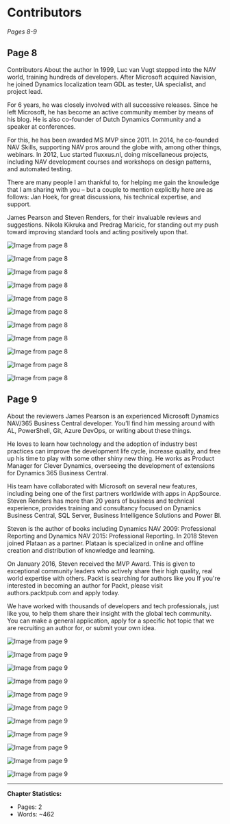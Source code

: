 # Contributors

*Pages 8-9*

## Page 8

Contributors About the author In 1999, Luc van Vugt stepped into the NAV world, training hundreds of developers. After Microsoft acquired Navision, he joined Dynamics localization team GDL as tester, UA specialist, and project lead.

For 6 years, he was closely involved with all successive releases. Since he left Microsoft, he has become an active community member by means of his blog. He is also co-founder of Dutch Dynamics Community and a speaker at conferences.

For this, he has been awarded MS MVP since 2011. In 2014, he co-founded NAV Skills, supporting NAV pros around the globe with, among other things, webinars. In 2012, Luc started fluxxus.nl, doing miscellaneous projects, including NAV development courses and workshops on design patterns, and automated testing.

There are many people I am thankful to, for helping me gain the knowledge that I am sharing with you – but a couple to mention explicitly here are as follows: Jan Hoek, for great discussions, his technical expertise, and support.

James Pearson and Steven Renders, for their invaluable reviews and suggestions. Nikola Kikruka and Predrag Maricic, for standing out my push toward improving standard tools and acting positively upon that.

![Image from page 8](../images/page_8_img_3.png)

![Image from page 8](../images/page_8_img_5.png)

![Image from page 8](../images/page_8_img_7.png)

![Image from page 8](../images/page_8_img_9.png)

![Image from page 8](../images/page_8_img_18.png)

![Image from page 8](../images/page_8_img_19.png)

![Image from page 8](../images/page_8_img_21.png)

![Image from page 8](../images/page_8_img_22.png)

![Image from page 8](../images/page_8_img_54.png)

![Image from page 8](../images/page_8_img_63.png)

![Image from page 8](../images/page_8_img_67.png)

## Page 9

About the reviewers James Pearson is an experienced Microsoft Dynamics NAV/365 Business Central developer. You’ll find him messing around with AL, PowerShell, Git, Azure DevOps, or writing about these things.

He loves to learn how technology and the adoption of industry best practices can improve the development life cycle, increase quality, and free up his time to play with some other shiny new thing. He works as Product Manager for Clever Dynamics, overseeing the development of extensions for Dynamics 365 Business Central.

His team have collaborated with Microsoft on several new features, including being one of the first partners worldwide with apps in AppSource. Steven Renders has more than 20 years of business and technical experience, provides training and consultancy focused on Dynamics Business Central, SQL Server, Business Intelligence Solutions and Power BI.

Steven is the author of books including Dynamics NAV 2009: Professional Reporting and Dynamics NAV 2015: Professional Reporting. In 2018 Steven joined Plataan as a partner. Plataan is specialized in online and offline creation and distribution of knowledge and learning.

On January 2016, Steven received the MVP Award. This is given to exceptional community leaders who actively share their high quality, real world expertise with others. Packt is searching for authors like you If you're interested in becoming an author for Packt, please visit authors.packtpub.com and apply today.

We have worked with thousands of developers and tech professionals, just like you, to help them share their insight with the global tech community. You can make a general application, apply for a specific hot topic that we are recruiting an author for, or submit your own idea.

![Image from page 9](../images/page_9_img_3.png)

![Image from page 9](../images/page_9_img_5.png)

![Image from page 9](../images/page_9_img_7.png)

![Image from page 9](../images/page_9_img_9.png)

![Image from page 9](../images/page_9_img_18.png)

![Image from page 9](../images/page_9_img_19.png)

![Image from page 9](../images/page_9_img_21.png)

![Image from page 9](../images/page_9_img_22.png)

![Image from page 9](../images/page_9_img_54.png)

![Image from page 9](../images/page_9_img_63.png)

![Image from page 9](../images/page_9_img_67.png)

---

**Chapter Statistics:**
- Pages: 2
- Words: ~462
